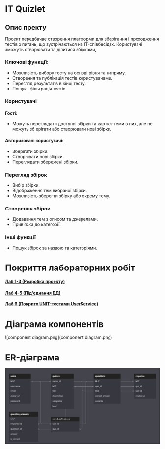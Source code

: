 # IT Quizlet
## Опис пректу
Проєкт передбачає створення платформи для зберігання і проходження тестів з питань, що зустрічаються на IT-співбесідах. Користувачі зможуть створювати та ділитися збірками,

### Ключові функції:
- Можливість вибору тесту на основі рівня та напряму.
- Створення та публікація тестів користувачами.
- Перегляд результатів в кінці тесту.
- Пошук і фільтрація тестів.

### Користувачі
#### Гості:
- Можуть переглядати доступні збірки та картки-теми в них, але не можуть зб ерігати або створювати нові збірки.
#### Авторизовані користувачі:
- Зберігати збірки.
- Створювати нові збірки.
- Переглядати збережені збірки.
### Перегляд збірок
- Вибір збірки.
- Відображення тем вибраної збірки.
- Можливість зберегти збірку або окрему тему.
### Створення збірок
- Додавання тем з описом та джерелами.
- Прив’язка до категорії.
### Інші функції
- Пошук збірок за назвою та категоріями.

# Покриття лабораторних робіт
#### [Лаб 1-3 (Розробка проекту)](https://github.com/IT-quizlet/itquizlet-springboot-api/tree/main/src/main/java/com/example/itquizletspringbootapi)
#### [Лаб 4-5 (Під'єднання БД)](https://github.com/IT-quizlet/itquizlet-springboot-api/blob/main/src/main/resources/application.yml)
#### [Лаб 6 (Покрито UNIT-тестами UserService)](https://github.com/IT-quizlet/itquizlet-springboot-api/blob/main/src/test/java/com/example/itquizletspringbootapi/UserServiceTest.java)

# Діаграма компонентів 
![component diagram.png](component diagram.png)

# ER-діаграма
![er.png](er.png)
